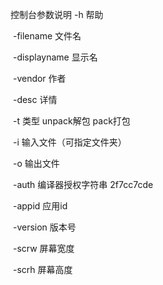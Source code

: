 控制台参数说明
	-h 帮助

​	-filename 文件名

​	-displayname 显示名

​	-vendor 作者

​	-desc 详情

​	-t 类型 unpack解包 pack打包

​	-i 输入文件（可指定文件夹）

​	-o 输出文件

​	-auth 编译器授权字符串 2f7cc7cde

​	-appid 应用id

​	-version 版本号

​	-scrw 屏幕宽度

​	-scrh 屏幕高度

